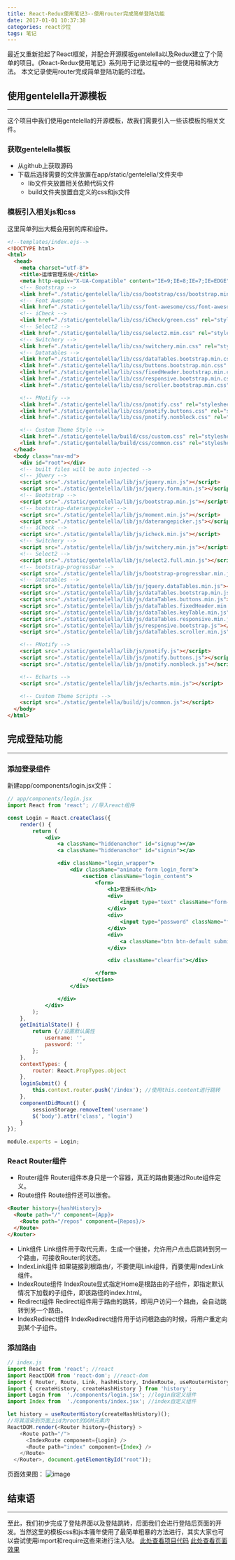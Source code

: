 ```yaml
---
title: React-Redux使用笔记3--使用router完成简单登陆功能
date: 2017-01-01 10:37:38
categories: react沙拉
tags: 笔记
---
```

最近又重新拾起了React框架，并配合开源模板gentelella以及Redux建立了个简单的项目。《React-Redux使用笔记》系列用于记录过程中的一些使用和解决方法。
本文记录使用router完成简单登陆功能的过程。
<!--more-->

## 使用gentelella开源模板
---
这个项目中我们使用gentelella的开源模板，故我们需要引入一些该模板的相关文件。
### 获取gentelella模板
- 从github上获取源码
- 下载后选择需要的文件放置在app/static/gentelella/文件夹中
  - lib文件夹放置相关依赖代码文件
  - build文件夹放置自定义的css和js文件

### 模板引入相关js和css
这里简单列出大概会用到的库和组件。
``` html
<!--templates/index.ejs-->
<!DOCTYPE html>
<html>
  <head>
    <meta charset="utf-8">
    <title>运维管理系统</title>  
    <meta http-equiv="X-UA-Compatible" content="IE=9;IE=8;IE=7;IE=EDGE">
    <!-- Bootstrap -->
    <link href="./static/gentelella/lib/css/bootstrap/css/bootstrap.min.css" rel="stylesheet">
    <!-- Font Awesome -->
    <link href="./static/gentelella/lib/css/font-awesome/css/font-awesome.min.css" rel="stylesheet">
    <!-- iCheck -->
    <link href="./static/gentelella/lib/css/iCheck/green.css" rel="stylesheet">
    <!-- Select2 -->
    <link href="./static/gentelella/lib/css/select2.min.css" rel="stylesheet">
    <!-- Switchery -->
    <link href="./static/gentelella/lib/css/switchery.min.css" rel="stylesheet">
    <!-- Datatables -->
    <link href="./static/gentelella/lib/css/dataTables.bootstrap.min.css" rel="stylesheet">
    <link href="./static/gentelella/lib/css/buttons.bootstrap.min.css" rel="stylesheet">
    <link href="./static/gentelella/lib/css/fixedHeader.bootstrap.min.css" rel="stylesheet">
    <link href="./static/gentelella/lib/css/responsive.bootstrap.min.css" rel="stylesheet">
    <link href="./static/gentelella/lib/css/scroller.bootstrap.min.css" rel="stylesheet">

    <!-- PNotify -->
    <link href="./static/gentelella/lib/css/pnotify.css" rel="stylesheet">
    <link href="./static/gentelella/lib/css/pnotify.buttons.css" rel="stylesheet">
    <link href="./static/gentelella/lib/css/pnotify.nonblock.css" rel="stylesheet">

    <!-- Custom Theme Style -->
    <link href="./static/gentelella/build/css/custom.css" rel="stylesheet">
    <link href="./static/gentelella/build/css/common.css" rel="stylesheet"> 
  </head>
  <body class="nav-md">
    <div id="root"></div>
    <!-- built files will be auto injected -->
    <!-- jQuery -->
    <script src="./static/gentelella/lib/js/jquery.min.js"></script>
    <script src="./static/gentelella/lib/js/jquery.form.min.js"></script>
    <!-- Bootstrap -->
    <script src="./static/gentelella/lib/js/bootstrap.min.js"></script>
    <!-- bootstrap-daterangepicker -->
    <script src="./static/gentelella/lib/js/moment.min.js"></script>
    <script src="./static/gentelella/lib/js/daterangepicker.js"></script>
    <!-- iCheck -->
    <script src="./static/gentelella/lib/js/icheck.min.js"></script>
    <!-- Switchery -->
    <script src="./static/gentelella/lib/js/switchery.min.js"></script>
    <!-- Select2 -->
    <script src="./static/gentelella/lib/js/select2.full.min.js"></script>
    <!-- bootstrap-progressbar -->
    <script src="./static/gentelella/lib/js/bootstrap-progressbar.min.js"></script>
    <!-- Datatables -->
    <script src="./static/gentelella/lib/js/jquery.dataTables.min.js"></script>
    <script src="./static/gentelella/lib/js/dataTables.bootstrap.min.js"></script>
    <script src="./static/gentelella/lib/js/dataTables.buttons.min.js"></script>
    <script src="./static/gentelella/lib/js/dataTables.fixedHeader.min.js"></script>
    <script src="./static/gentelella/lib/js/dataTables.keyTable.min.js"></script>
    <script src="./static/gentelella/lib/js/dataTables.responsive.min.js"></script>
    <script src="./static/gentelella/lib/js/responsive.bootstrap.js"></script>
    <script src="./static/gentelella/lib/js/dataTables.scroller.min.js"></script>

    <!-- PNotify -->
    <script src="./static/gentelella/lib/js/pnotify.js"></script>
    <script src="./static/gentelella/lib/js/pnotify.buttons.js"></script>
    <script src="./static/gentelella/lib/js/pnotify.nonblock.js"></script>

    <!-- Echarts -->
    <script src="./static/gentelella/lib/js/echarts.min.js"></script>

    <!-- Custom Theme Scripts -->
    <script src="./static/gentelella/build/js/common.js"></script>
  </body>
</html>
```

## 完成登陆功能
---

### 添加登录组件
新建app/components/login.jsx文件：
``` jsx
// app/components/login.jsx
import React from 'react'; //导入react组件

const Login = React.createClass({
	render() {
		return (
			<div>
				<a className="hiddenanchor" id="signup"></a>
				<a className="hiddenanchor" id="signin"></a>

				<div className="login_wrapper">
					<div className="animate form login_form">
						<section className="login_content">
							<form>
								<h1>管理系统</h1>
								<div>
									<input type="text" className="form-control" placeholder="用户名" ref="username" required />
								</div>
								<div>
									<input type="password" className="form-control" placeholder="密码" ref="password" required />
								</div>
								<div>
									<a className="btn btn-default submit" href="javascript:;" onClick={this.loginSubmit}>登录</a>
								</div>

								<div className="clearfix"></div>

							</form>
						</section>
					</div>

				</div>
			</div>
		);
	},
	getInitialState() {
		return {//设置默认属性
			username: '',
			password: ''
		};
	},
	contextTypes: {
		router: React.PropTypes.object
	},
	loginSubmit() {
		this.context.router.push('/index'); //使用this.content进行跳转
	},
	componentDidMount() {
		sessionStorage.removeItem('username')
		$('body').attr('class', 'login')
	}
});

module.exports = Login;
```

### React Router组件
- Router组件
Router组件本身只是一个容器，真正的路由要通过Route组件定义。
- Route组件
Route组件还可以嵌套。
``` html
<Router history={hashHistory}>
  <Route path="/" component={App}>
    <Route path="/repos" component={Repos}/>
  </Route>
</Router>
```
- Link组件
Link组件用于取代<a>元素，生成一个链接，允许用户点击后跳转到另一个路由，可接收Router的状态。
- IndexLink组件
如果链接到根路由/，不要使用Link组件，而要使用IndexLink组件。
- IndexRoute组件
IndexRoute显式指定Home是根路由的子组件，即指定默认情况下加载的子组件，即该路径的index.html。
- Redirect组件
Redirect组件用于路由的跳转，即用户访问一个路由，会自动跳转到另一个路由。
- IndexRedirect组件
IndexRedirect组件用于访问根路由的时候，将用户重定向到某个子组件。

### 添加路由
``` js
// index.js
import React from 'react'; //react
import ReactDOM from 'react-dom'; //react-dom
import { Router, Route, Link, hashHistory, IndexRoute, useRouterHistory } from 'react-router';
import { createHistory, createHashHistory } from 'history';
import Login from  './components/login.jsx'; //login自定义组件
import Index from  './components/index.jsx'; //index自定义组件

let history = useRouterHistory(createHashHistory)();
//将其渲染到页面上id为root的DOM元素内
ReactDOM.render(<Router history={history} >
    <Route path="/">
      <IndexRoute component={Login} />
      <Route path="index" component={Index} />
    </Route>
  </Router>, document.getElementById("root"));
```

页面效果图：
![image](https://github-imglib-1255459943.cos.ap-chengdu.myqcloud.com/5147.tmp.png)

## 结束语
-----
至此，我们初步完成了登陆界面以及登陆跳转，后面我们会进行登陆后页面的开发。当然这里的模板css和js本骚年使用了最简单粗暴的方法进行，其实大家也可以尝试使用import和require这些来进行注入哒。
[此处查看项目代码](https://github.com/godbasin/godbasin.github.io/tree/blog-codes/react-redux-notes/3-use-router-login)
[此处查看页面效果](http://react-redux-notes.godbasin.com/3-use-router-login/index.html)